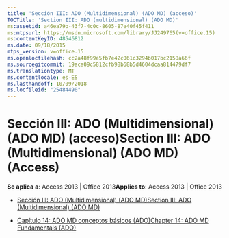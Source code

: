 ```yaml
---
title: 'Sección III: ADO (Multidimensional) (ADO MD) (acceso)'
TOCTitle: 'Section III: ADO (multidimensional) (ADO MD)'
ms:assetid: a46ea79b-43f7-4c0c-8605-87e40f45f411
ms:mtpsurl: https://msdn.microsoft.com/library/JJ249765(v=office.15)
ms:contentKeyID: 48546812
ms.date: 09/18/2015
mtps_version: v=office.15
ms.openlocfilehash: cc2a48f99e5fb7e42c061c3294b017bc2158a66f
ms.sourcegitcommit: 19aca09c5812cfb98b68b5d4604dcaa814479df7
ms.translationtype: MT
ms.contentlocale: es-ES
ms.lasthandoff: 10/09/2018
ms.locfileid: "25484490"
---
```

# <a name="section-iii-ado-multidimensional-ado-md-access"></a><span data-ttu-id="0048d-102">Sección III: ADO (Multidimensional) (ADO MD) (acceso)</span><span class="sxs-lookup"><span data-stu-id="0048d-102">Section III: ADO (Multidimensional) (ADO MD) (Access)</span></span>


<span data-ttu-id="0048d-103">**Se aplica a**: Access 2013 | Office 2013</span><span class="sxs-lookup"><span data-stu-id="0048d-103">**Applies to**: Access 2013 | Office 2013</span></span>



  - [<span data-ttu-id="0048d-104">Sección III: ADO (Multidimensional) (ADO MD)</span><span class="sxs-lookup"><span data-stu-id="0048d-104">Section III: ADO (Multidimensional) (ADO MD)</span></span>](section-iii-ado-multidimensional-ado-md.md)

  - [<span data-ttu-id="0048d-105">Capítulo 14: ADO MD conceptos básicos (ADO)</span><span class="sxs-lookup"><span data-stu-id="0048d-105">Chapter 14: ADO MD Fundamentals (ADO)</span></span>](chapter-14-ado-md-fundamentals-ado.md)

